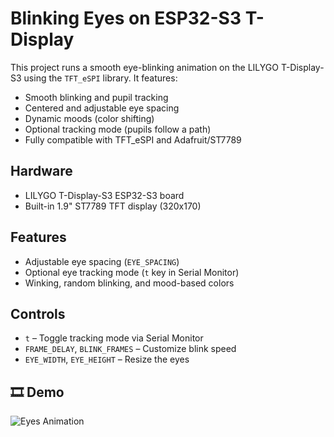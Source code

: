# Blinking Eyes on ESP32-S3 T-Display

This project runs a smooth eye-blinking animation on the LILYGO T-Display-S3 using the `TFT_eSPI` library. It features:

- Smooth blinking and pupil tracking
- Centered and adjustable eye spacing
- Dynamic moods (color shifting)
- Optional tracking mode (pupils follow a path)
- Fully compatible with TFT_eSPI and Adafruit/ST7789

## Hardware
- LILYGO T-Display-S3 ESP32-S3 board
- Built-in 1.9" ST7789 TFT display (320x170)

##  Features
- Adjustable eye spacing (`EYE_SPACING`)
- Optional eye tracking mode (`t` key in Serial Monitor)
- Winking, random blinking, and mood-based colors

## Controls
- `t` – Toggle tracking mode via Serial Monitor
- `FRAME_DELAY`, `BLINK_FRAMES` – Customize blink speed
- `EYE_WIDTH`, `EYE_HEIGHT` – Resize the eyes

## 🎞️ Demo

![Eyes Animation](eyes_move.gif)

